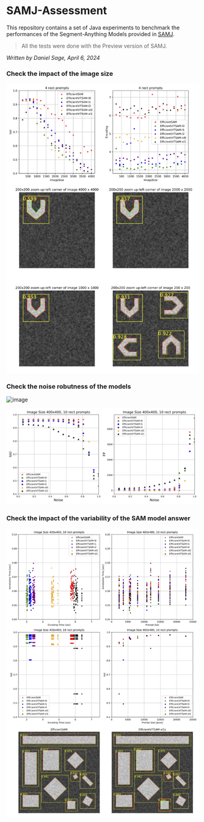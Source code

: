 # SAMJ-Assessment

This repository contains a set of Java experiments to benchmark the performances of the Segment-Anything Models provided in [SAMJ](https://github.com/segment-anything-models-java/SAMJ-IJ).

> All the tests were done with the Preview version of SAMJ.

*Written by Daniel Sage, April 6, 2024*

### Check the impact of the image size 
![image](results/Figure-ImageSize.png)


### Check the noise robutness of the models 
![image](results/Figure-Structural-Noise-Examples.png)

![image](results/Figure-Structural-Noise.png)

### Check the impact of the variability of the SAM model answer
![image](results/Figure-Variability-Models.png)
